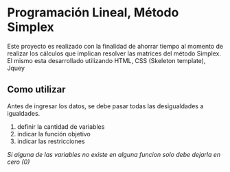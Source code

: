 # Programación Lineal, Método Simplex
Este proyecto es realizado con la finalidad de ahorrar tiempo al momento de realizar los cálculos que implican resolver las matrices del método Simplex. 
El mismo esta desarrollado utilizando HTML, CSS (Skeleton template), Jquey

## Como utilizar
Antes de ingresar los datos, se debe pasar todas las desigualdades a igualdades.
  1. definir la cantidad de variables
  2. indicar la función objetivo
  3. indicar las restricciones

_Si alguna de las variables no existe en alguna funcion solo debe dejarla en cero (0)_
